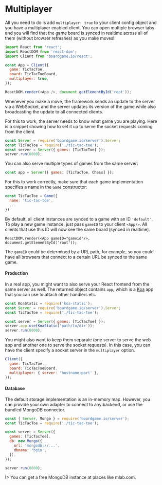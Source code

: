 # Multiplayer

All you need to do is add `multiplayer: true` to your client
config object and you have a multiplayer enabled client. You
can open multiple browser tabs and you will find that the
game board is synced in realtime across all of them
(without browser refreshes) as you make moves!

```js
import React from 'react';
import ReactDOM from 'react-dom';
import Client from 'boardgame.io/react';

const App = Client({
  game: TicTacToe,
  board: TicTacToeBoard,
  multiplayer: true,
});

ReactDOM.render(<App />, document.getElementById('root'));
```

Whenever you make a move, the framework sends an update to the
server via a WebSocket, and the server updates its version of
the game while also broadcasting the update to all connected
clients.

For this to work, the server needs to know what game you
are playing. Here is a snippet showing how to set it up
to serve the socket requests coming from the client.

```js
const Server = require('boardgame.io/server').Server;
const TicTacToe = require('./tic-tac-toe');
const server = Server({ games: [TicTacToe] });
server.run(8000);
```

You can also serve multiple types of games from the same server:

```js
const app = Server({ games: [TicTacToe, Chess] });
```

For this to work correctly, make sure that each game
implementation specifies a name in the `Game` constructor:

```js
const TicTacToe = Game({
  name: 'tic-tac-toe',
  ...
})
```

By default, all client instances are synced to a game with
an ID `'default'`. To play a new game instance, just pass
`gameID` to your client `<App/>`. All clients that use
this ID will now see the same board (synced in realtime).

```
ReactDOM.render(<App gameID="gameid"/>, document.getElementById('root'));
```

The `gameID` could be determined by a URL path, for example,
so you could have all browsers that connect to a certain
URL be synced to the same game.

#### Production

In a real app, you might want to also serve your React
frontend from the same server as well. The returned object
contains `app`, which is a [Koa](http://koajs.com/) app that
you can use to attach other handlers etc.

```js
const KoaStatic = require('koa-static');
const Server = require('boardgame.io/server').Server;
const TicTacToe = require('./tic-tac-toe');

const server = Server({ games: [TicTacToe] });
server.app.use(KoaStatic('path/to/dir'));
server.run(8000);
```

You might also want to keep them separate (one server to serve the web app
and another one to serve the socket requests). In this case, you
can have the client specify a socket server in the `multiplayer` option.

```js
Client({
  game: TicTacToe,
  board: TicTacToeBoard,
  multiplayer: { server: 'hostname:port' },
});
```

#### Database

The default storage implementation is an in-memory map. However,
you can provide your own adapter to connect to any backend, or
use the bundled MongoDB connector.

```js
const { Server, Mongo } = require('boardgame.io/server');
const TicTacToe = require('./tic-tac-toe');

const server = Server({
  games: [TicTacToe],
  db: new Mongo({
    url: 'mongodb://...',
    dbname: 'bgio',
  }),
});

server.run(8000);
```

!> You can get a free MongoDB instance at places like mlab.com.
